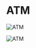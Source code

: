 


# ATM 

![ATM](https://user-images.githubusercontent.com/94282403/142880992-6bf18a9a-6aa8-4df7-a0b1-a015974d6d62.jpg)

![ATM](https://user-images.githubusercontent.com/94282403/142881704-7bfd4297-83ae-4e35-8edd-607a7ef31d69.jpg)


